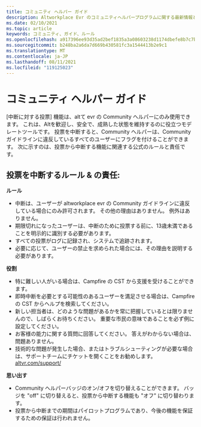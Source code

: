 ```yaml
---
title: コミュニティ ヘルパー ガイド
description: Altworkplace Evr のコミュニティヘルパープログラムに関する最新情報と、投票から中断機能を使用するためのルールと責任については、最新情報を入手してください。
ms.date: 02/10/2021
ms.topic: article
keywords: コミュニティ、ガイド、ルール
ms.openlocfilehash: a917396ee93d35ad2bef1835a3a08603238d1174dbefe8b7c7b5add70fe29d51
ms.sourcegitcommit: b248ba2a6da7d669b430581fc3a1544413b2e9c1
ms.translationtype: MT
ms.contentlocale: ja-JP
ms.lasthandoff: 08/11/2021
ms.locfileid: "119125023"
---
```

# <a name="community-helper-guide"></a>コミュニティ ヘルパー ガイド

[中断に対する投票] 機能は、altて evr の Community ヘルパーにのみ使用できます。 これは、Altを歓迎し、安全で、成熟した状態を維持するのに役立つモデレートツールです。 投票を中断すると、Community ヘルパーは、Community ガイドラインに違反しているすべてのユーザーにフラグを付けることができます。 次に示すのは、投票から中断する機能に関連する公式のルールと責任です。 

## <a name="vote-to-suspend-rules--responsibilities"></a>投票を中断するルール & の責任: 

**ルール** 

* 中断は、ユーザーが altworkplace evr の Community ガイドラインに違反している場合にのみ許可されます。 その他の理由はありません。 例外はありません。  
* 期限切れになったユーザーは、中断のために投票する前に、13歳未満であることを明示的に識別する必要があります。 
* すべての投票がログに記録され、システムで追跡されます。 
* 必要に応じて、ユーザーの禁止を求められた場合には、その理由を説明する必要があります。 

**役割** 

* 特に難しい人がいる場合は、Campfire の CST から支援を受けることができます。  
* 即時中断を必要とする可能性のあるユーザーを満足させる場合は、Campfire の CST からヘルプを検索してください。 
* 新しい担当者は、どのような問題があるかを常に把握しているとは限りませんので、しばらくお待ちください。 重要な市民の意味であることを必ず例に設定してください。 
* お客様の能力に関する質問に回答してください。 答えがわからない場合は、問題ありません。 
* 技術的な問題が発生した場合、またはトラブルシューティングが必要な場合は、サポートチームにチケットを開くことをお勧めします。 [altvr.com/support/](https://help.altvr.com/hc/requests/new?ticket_form_id=114093998653)

**思い出す** 

* Community ヘルパーバッジのオン/オフを切り替えることができます。 バッジを "off" に切り替えると、投票から中断する機能も "オフ" に切り替わります。 
* 投票から中断までの期間はパイロットプログラムであり、今後の機能を保証するための保証は行われません。 